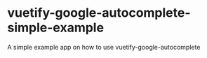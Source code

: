 # vuetify-google-autocomplete-simple-example
A simple example app on how to use vuetify-google-autocomplete
